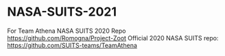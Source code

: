 # NASA-SUITS-2021
For Team Athena NASA SUITS 2020 Repo
https://github.com/Romogna/Project-Zoot
Official 2020 NASA SUITS repo: https://github.com/SUITS-teams/TeamAthena


